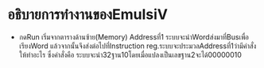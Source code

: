 # อธิบายการทำงานของEmulsiV
- กดRun เริ่มจากตารางด้านซ้าย(Memory) Addressที่1 ระบบจะนำWordส่งมาที่Busเพื่อเรียงWord แล้วจากนั้นจึงส่งต่อไปที่Instruction reg.ระบบจะประมวลAddressที่1ว่ามีคำสั่งให้ทำอะไร ซึ่งคำสั่งคือ ระบบจะนำ32ฐาน10โดยเมื่อแปลงเป็นเลขฐาน2จะได้00000010
